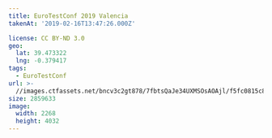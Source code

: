 ```yaml
---
title: EuroTestConf 2019 Valencia
takenAt: '2019-02-16T13:47:26.000Z'

license: CC BY-ND 3.0
geo:
  lat: 39.473322
  lng: -0.379417
tags:
  - EuroTestConf
url: >-
  //images.ctfassets.net/bncv3c2gt878/7fbtsQaJe34UXMSOsAOAjl/f5fc0815c83446f2e775e7727523b727/eurotestconf-2019-valencia_32253534837_o
size: 2859633
image:
  width: 2268
  height: 4032
---
```

